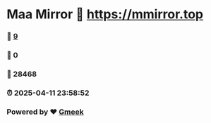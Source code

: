 # Maa Mirror :link: https://mmirror.top 
### :page_facing_up: [9](https://mmirror.top/tag.html) 
### :speech_balloon: 0 
### :hibiscus: 28468 
### :alarm_clock: 2025-04-11 23:58:52 
### Powered by :heart: [Gmeek](https://github.com/Meekdai/Gmeek)
